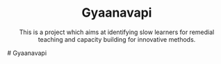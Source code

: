 <h1 align="center">Gyaanavapi</h1>
<p align="center">This is a project which aims at identifying slow learners for remedial teaching and capacity building for innovative methods.</p>
# Gyaanavapi
